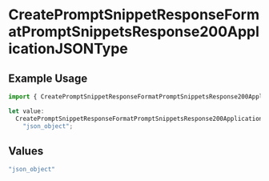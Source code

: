 # CreatePromptSnippetResponseFormatPromptSnippetsResponse200ApplicationJSONType

## Example Usage

```typescript
import { CreatePromptSnippetResponseFormatPromptSnippetsResponse200ApplicationJSONType } from "@orq-ai/node/models/operations";

let value:
  CreatePromptSnippetResponseFormatPromptSnippetsResponse200ApplicationJSONType =
    "json_object";
```

## Values

```typescript
"json_object"
```
